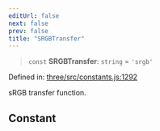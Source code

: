 ```yaml
---
editUrl: false
next: false
prev: false
title: "SRGBTransfer"
---
```


> `const` **SRGBTransfer**: `string` = `'srgb'`

Defined in: [three/src/constants.js:1292](https://github.com/DefinitelyMaybe/three-i18n/blob/fa57b79433d1c349ffb23a78727299c8d4190136/three/src/constants.js#L1292)

sRGB transfer function.

## Constant
